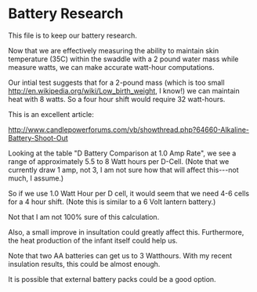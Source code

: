 # Battery Research

This file is to keep our battery research.

Now that we are effectively measuring the ability to maintain skin temperature (35C) within the swaddle with a 2 pound
water mass while measure watts, we can make accurate watt-hour computations.

Our intial test suggests that for a 2-pound mass (which is too small http://en.wikipedia.org/wiki/Low_birth_weight, I know!) we can maintain heat with 8 watts.  So a
four hour shift would require 32 watt-hours.

This is an excellent article:

http://www.candlepowerforums.com/vb/showthread.php?64660-Alkaline-Battery-Shoot-Out

Looking at the table "D Battery Comparison at 1.0 Amp Rate", we see a range of approximately 5.5 to 8 Watt hours per D-Cell.
(Note that we currently draw 1 amp, not 3, I am not sure how that will affect this---not much, I assume.)

So if we use 1.0 Watt Hour per D cell, it would seem that we need 4-6 cells for a 4 hour shift. (Note this is similar to a 6 Volt lantern battery.) 

Not that I am not 100% sure of this calculation.

Also, a small improve in insultation could greatly affect this.  Furthermore, the heat production of the infant itself could 
help us.

Note that two AA batteries can get us to 3 Watthours.  With my recent insulation results, this could be almost enough.

It is possible that external battery packs could be a good option.

